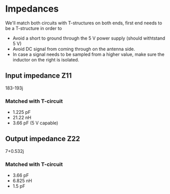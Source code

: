 # Impedances
We'll match both circuits with T-structures on both ends, first end needs to be a T-structure in order to
- Avoid a short to ground through the 5 V power supply (should withtstand 5 V)
- Avoid DC signal from coming through on the antenna side.
- In case a signal needs to be sampled from a higher value, make sure the inductor on the right is isolated.

## Input impedance Z11
183-193j

### Matched with T-circuit
- 1.225 pF
- 21.22 nH
- 3.66 pF (5 V capable)


## Output impedance Z22
7+0.532j

### Matched with T-circuit
- 3.66 pF
- 6.825 nH
- 1.5 pF